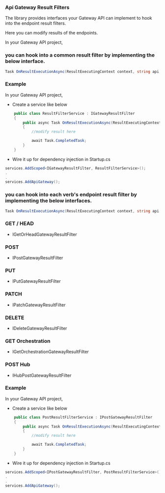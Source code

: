 ### Api Gateway Result Filters

The library provides interfaces your Gateway API can implement to hook into the endpoint result filters.

Here you can modify results of the endpoints.

In your Gateway API project,

### you can hook into a common result filter by implementing the below interface.

```C#
Task OnResultExecutionAsync(ResultExecutingContext context, string api, string key, string verb);
```

### Example

In your Gateway API project,

*	Create a service like below

```C#
    public class ResultFilterService : IGatewayResultFilter
    {
        public async Task OnResultExecutionAsync(ResultExecutingContext context, string api, string key, string verb)
        {
            //modify result here

            await Task.CompletedTask;
        }
    }
```

*	Wire it up for dependency injection in Startup.cs

```C#
services.AddScoped<IGatewayResultFilter, ResultFilterService>();
.
.
services.AddApiGateway();
```

### you can hook into each verb's endpoint result filter by implementing the below interfaces.

```C#
Task OnResultExecutionAsync(ResultExecutingContext context, string api, string key);
```

### GET / HEAD

*	IGetOrHeadGatewayResultFilter

### POST

*	IPostGatewayResultFilter

### PUT

*	IPutGatewayResultFilter

### PATCH

*	IPatchGatewayResultFilter

### DELETE

*	IDeleteGatewayResultFilter

### GET Orchestration

*	IGetOrchestrationGatewayResultFilter

### POST Hub

*	IHubPostGatewayResultFilter


### Example

In your Gateway API project,

*	Create a service like below

```C#
    public class PostResultFilterService : IPostGatewayResultFilter
    {
        public async Task OnResultExecutionAsync(ResultExecutingContext context, string api, string key)
        {
            //modify result here

            await Task.CompletedTask;
        }
    }
```

*	Wire it up for dependency injection in Startup.cs

```C#
services.AddScoped<IPostGatewayResultFilter, PostResultFilterService>();
.
.
services.AddApiGateway();
```